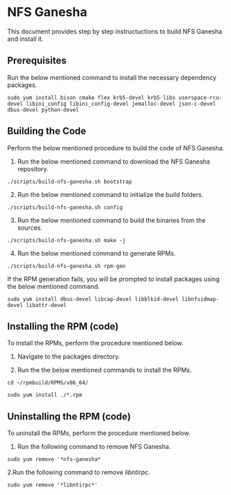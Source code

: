 # NFS Ganesha

This document provides step by step instructuctions to build NFS Ganesha and install it.

## Prerequisites
  
  Run the below mentioned command to install the necessary dependency packages.
  
    sudo yum install bison cmake flex krb5-devel krb5-libs userspace-rcu-devel libini_config libini_config-devel jemalloc-devel json-c-devel dbus-devel python-devel
    
## Building the Code
  
  Perform the below mentioned procedure to build the code of NFS Ganesha.
  
  1. Run the below mentioned command to download the NFS Ganesha repository.
  
    ./scripts/build-nfs-ganesha.sh bootstrap
    
  2. Run the below mentioned command to initialize the build folders.
  
    ./scripts/build-nfs-ganesha.sh config
    
  3. Run the below mentioned command to build the binaries from the sources.
  
    ./scripts/build-nfs-ganesha.sh make -j
    
  4. Run the below mentioned command to generate RPMs.
  
    ./scripts/build-nfs-ganesha.sh rpm-gen
    
   If the RPM generation fails, you will be prompted to install packages using the below mentioned command.
     
    sudo yum install dbus-devel libcap-devel libblkid-devel libnfsidmap-devel libattr-devel

## Installing the RPM (code)
  
  To install the RPMs, perform the procedure mentioned below.
  
  1. Navigate to the packages directory.
  
  2. Run the the below mentioned commands to install the RPMs.
 
    cd ~/rpmbuild/RPMS/x86_64/
        
    sudo yum install ./*.rpm

## Uninstalling the RPM (code)
  
  To uninstall the RPMs, perform the procedure mentioned below.
  
  1. Run the following command to remove NFS Ganesha.
  
    sudo yum remove '*nfs-ganesha*
    
  2.Run the following command to remove *libntirpc*.
  
    sudo yum remove '*libntirpc*'
